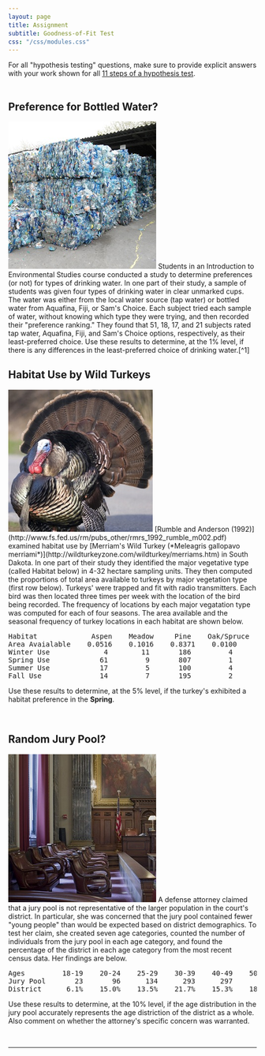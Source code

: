 ```yaml
---
layout: page
title: Assignment
subtitle: Goodness-of-Fit Test
css: "/css/modules.css"
---
```


<div class="alert alert-success">For all "hypothesis testing" questions, make sure to provide explicit answers with your work shown for all <a href="../11-steps">11 steps of a hypothesis test</a>.
</div>

<br>

## Preference for Bottled Water?
<img src="zimgs/bottled-water-waste.jpg" alt="Bottled water waste" class="img-right">
Students in an Introduction to Environmental Studies course conducted a study to determine preferences (or not) for types of drinking water. In one part of their study, a sample of students was given four types of drinking water in clear unmarked cups. The water was either from the local water source (tap water) or bottled water from Aquafina, Fiji, or Sam's Choice. Each subject tried each sample of water, without knowing which type they were trying, and then recorded their "preference ranking." They found that 51, 18, 17, and 21 subjects rated tap water, Aquafina, Fiji, and Sam's Choice options, respectively, as their least-preferred choice. Use these results to determine, at the 1% level, if there is any differences in the least-preferred choice of drinking water.[^1]

<br>

## Habitat Use by Wild Turkeys
<img src="zimgs/merriam-turkey.jpg" alt="Merriam's Turkey" class="img-right">
[Rumble and Anderson (1992)](http://www.fs.fed.us/rm/pubs_other/rmrs_1992_rumble_m002.pdf) examined habitat use by [Merriam's Wild Turkey (*Meleagris gallopavo merriami*)](http://wildturkeyzone.com/wildturkey/merriams.htm) in South Dakota. In one part of their study they identified the major vegetative type (called Habitat below) in 4-32 hectare sampling units. They then computed the proportions of total area available to turkeys by major vegetation type (first row below). Turkeys' were trapped and fit with radio transmitters. Each bird was then located three times per week with the location of the bird being recorded. The frequency of locations by each major vegatation type was computed for each of four seasons. The area available and the seasonal frequency of turkey locations in each habitat are shown below.

<pre>
Habitat             Aspen    Meadow     Pine    Oak/Spruce
Area Avaialable    0.0516    0.1016    0.8371    0.0100
Winter Use             4        11       186         4         
Spring Use            61         9       807         1
Summer Use            17         5       100         4
Fall Use              14         7       195         2
</pre>

Use these results to determine, at the 5% level, if the turkey's exhibited a habitat preference in the **Spring**.

<br>

## Random Jury Pool?
<img src="zimgs/jury-box.jpg" alt="Jury Box" class="img-right">
A defense attorney claimed that a jury pool is not representative of the larger population in the court's district. In particular, she was concerned that the jury pool contained fewer "young people" than would be expected based on district demographics. To test her claim, she created seven age categories, counted the number of individuals from the jury pool in each age category, and found the percentage of the district in each age category from the most recent census data. Her findings are below.

<pre>
Ages         18-19    20-24    25-29    30-39    40-49    50-64      65+
Jury Pool       23       96      134      293      297      380      113
District      6.1%    15.0%    13.5%    21.7%    15.3%    18.2%    10.2%
</pre>

Use these results to determine, at the 10% level, if the age distribution in the jury pool accurately represents the age distriction of the district as a whole. Also comment on whether the attorney's specific concern was warranted.

&nbsp;

----

[^1]: This example is modified from [Lumsford and Fink (2010)](http://www.amstat.org/publications/jse/v18n1/lunsford.pdf)
